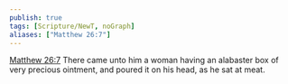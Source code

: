 ```yaml
---
publish: true
tags: [Scripture/NewT, noGraph]
aliases: ["Matthew 26:7"]
---
```

[Matthew 26:7](https://churchofjesuschrist.org/study/scriptures/nt/matt/26?lang=eng&id=p7#p7) There came unto him a woman having an alabaster box of very precious ointment, and poured it on his head, as he sat at meat.
